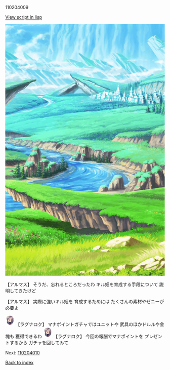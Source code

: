 110204009

[View script in lisp](../scripts/110204009.txt)

![plain.png](../images/backgrounds/plain.png)

【アルマス】
そうだ、忘れるところだったわ
キル姫を育成する手段について
説明してきたけど

【アルマス】
実際に強いキル姫を
育成するためには
たくさんの素材やゼニーが必要よ

<img src="../images/units/103611.png" alt="103611.png" height="34"/>
【ラグナロク】
マナポイントガチャではユニットや
武具のほかドルルや金塊も
獲得できるわ

<img src="../images/units/103611.png" alt="103611.png" height="34"/>
【ラグナロク】
今回の報酬でマナポイントを
プレゼントするから
ガチャを回してみて

Next: [110204010](110204010.md)

[Back to index](index.md)
